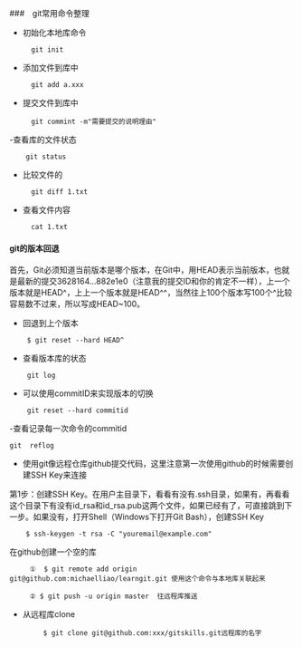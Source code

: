 ###　git常用命令整理

- 初始化本地库命令

        git init 


- 添加文件到库中

        git add a.xxx


- 提交文件到库中

        git commint -m"需要提交的说明理由"              


-查看库的文件状态

        git status

- 比较文件的

        git diff 1.txt

- 查看文件内容

        cat 1.txt
####  git的版本回退

首先，Git必须知道当前版本是哪个版本，在Git中，用HEAD表示当前版本，也就是最新的提交3628164...882e1e0（注意我的提交ID和你的肯定不一样），上一个版本就是HEAD^，上上一个版本就是HEAD^^，当然往上100个版本写100个^比较容易数不过来，所以写成HEAD~100。

 - 回退到上个版本

        $ git reset --hard HEAD^

 - 查看版本库的状态

        git log

 - 可以使用commitID来实现版本的切换

        git reset --hard commitid

 -查看记录每一次命令的commitid

    git  reflog    

 - 使用git像远程仓库github提交代码，这里注意第一次使用github的时候需要创建SSH Key来连接

 第1步：创建SSH Key。在用户主目录下，看看有没有.ssh目录，如果有，再看看这个目录下有没有id_rsa和id_rsa.pub这两个文件，如果已经有了，可直接跳到下一步。如果没有，打开Shell（Windows下打开Git Bash），创建SSH Key

        $ ssh-keygen -t rsa -C "youremail@example.com"


 在github创建一个空的库 

         ①  $ git remote add origin git@github.com:michaelliao/learngit.git 使用这个命令与本地库关联起来

         ② $ git push -u origin master  往远程库推送


- 从远程库clone

           $ git clone git@github.com:xxx/gitskills.git远程库的名字



